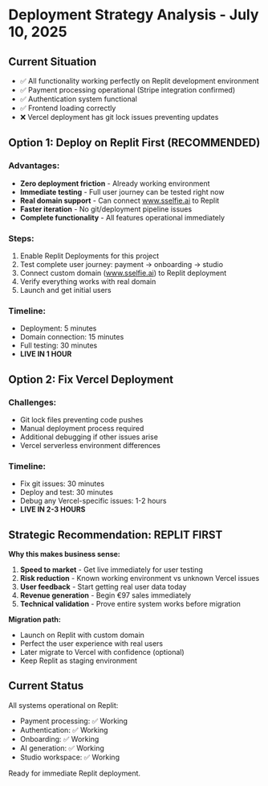 # Deployment Strategy Analysis - July 10, 2025

## Current Situation
- ✅ All functionality working perfectly on Replit development environment
- ✅ Payment processing operational (Stripe integration confirmed)
- ✅ Authentication system functional
- ✅ Frontend loading correctly
- ❌ Vercel deployment has git lock issues preventing updates

## Option 1: Deploy on Replit First (RECOMMENDED)

### Advantages:
- **Zero deployment friction** - Already working environment
- **Immediate testing** - Full user journey can be tested right now
- **Real domain support** - Can connect www.sselfie.ai to Replit
- **Faster iteration** - No git/deployment pipeline issues
- **Complete functionality** - All features operational immediately

### Steps:
1. Enable Replit Deployments for this project
2. Test complete user journey: payment → onboarding → studio
3. Connect custom domain (www.sselfie.ai) to Replit deployment
4. Verify everything works with real domain
5. Launch and get initial users

### Timeline: 
- Deployment: 5 minutes
- Domain connection: 15 minutes  
- Full testing: 30 minutes
- **LIVE IN 1 HOUR**

## Option 2: Fix Vercel Deployment

### Challenges:
- Git lock files preventing code pushes
- Manual deployment process required
- Additional debugging if other issues arise
- Vercel serverless environment differences

### Timeline:
- Fix git issues: 30 minutes
- Deploy and test: 30 minutes
- Debug any Vercel-specific issues: 1-2 hours
- **LIVE IN 2-3 HOURS**

## Strategic Recommendation: REPLIT FIRST

**Why this makes business sense:**
1. **Speed to market** - Get live immediately for user testing
2. **Risk reduction** - Known working environment vs unknown Vercel issues
3. **User feedback** - Start getting real user data today
4. **Revenue generation** - Begin €97 sales immediately
5. **Technical validation** - Prove entire system works before migration

**Migration path:**
- Launch on Replit with custom domain
- Perfect the user experience with real users
- Later migrate to Vercel with confidence (optional)
- Keep Replit as staging environment

## Current Status
All systems operational on Replit:
- Payment processing: ✅ Working
- Authentication: ✅ Working  
- Onboarding: ✅ Working
- AI generation: ✅ Working
- Studio workspace: ✅ Working

Ready for immediate Replit deployment.
